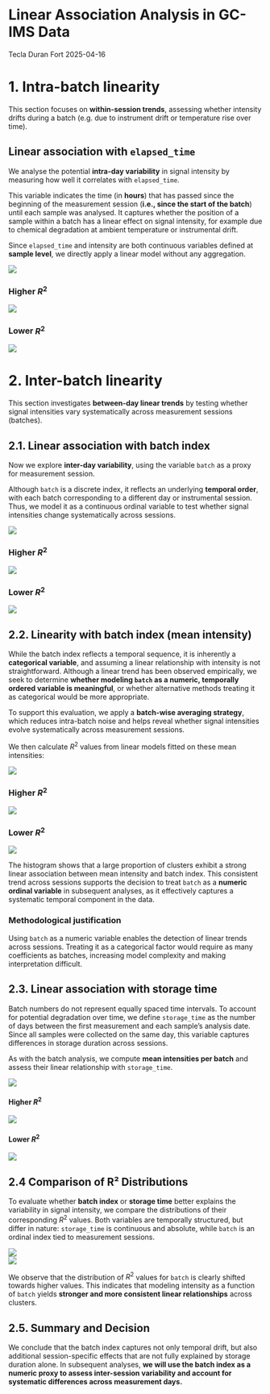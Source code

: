 Linear Association Analysis in GC-IMS Data
================
Tecla Duran Fort
2025-04-16

# 1. Intra-batch linearity

This section focuses on **within-session trends**, assessing whether
intensity drifts during a batch (e.g. due to instrument drift or
temperature rise over time).

## Linear association with `elapsed_time`

We analyse the potential **intra-day variability** in signal intensity
by measuring how well it correlates with `elapsed_time`.

This variable indicates the time (in **hours**) that has passed since
the beginning of the measurement session (**i.e., since the start of the
batch**) until each sample was analysed. It captures whether the
position of a sample within a batch has a linear effect on signal
intensity, for example due to chemical degradation at ambient
temperature or instrumental drift.

Since `elapsed_time` and intensity are both continuous variables defined
at **sample level**, we directly apply a linear model without any
aggregation.

<img src="linearity_report_files/figure-gfm/r2-elapsed-1.png" style="display: block; margin: auto;" />

### Higher $R^2$

<img src="linearity_report_files/figure-gfm/plot-top-elapsed-1.png" style="display: block; margin: auto;" />

### Lower $R^2$

<img src="linearity_report_files/figure-gfm/plot-bottom-elapsed-1.png" style="display: block; margin: auto;" />

# 2. Inter-batch linearity

This section investigates **between-day linear trends** by testing
whether signal intensities vary systematically across measurement
sessions (batches).

## 2.1. Linear association with batch index

Now we explore **inter-day variability**, using the variable `batch` as
a proxy for measurement session.

Although `batch` is a discrete index, it reflects an underlying
**temporal order**, with each batch corresponding to a different day or
instrumental session. Thus, we model it as a continuous ordinal variable
to test whether signal intensities change systematically across
sessions.

<img src="linearity_report_files/figure-gfm/r2-batch-1.png" style="display: block; margin: auto;" />

### Higher $R^2$

<img src="linearity_report_files/figure-gfm/plot-top-batch-1.png" style="display: block; margin: auto;" />

### Lower $R^2$

<img src="linearity_report_files/figure-gfm/plot-bottom-batch-1.png" style="display: block; margin: auto;" />

## 2.2. Linearity with batch index **(mean intensity)**

While the batch index reflects a temporal sequence, it is inherently a
**categorical variable**, and assuming a linear relationship with
intensity is not straightforward. Although a linear trend has been
observed empirically, we seek to determine **whether modeling `batch` as
a numeric, temporally ordered variable is meaningful**, or whether
alternative methods treating it as categorical would be more
appropriate.

To support this evaluation, we apply a **batch-wise averaging
strategy**, which reduces intra-batch noise and helps reveal whether
signal intensities evolve systematically across measurement sessions.

We then calculate $R^2$ values from linear models fitted on these mean
intensities:

<img src="linearity_report_files/figure-gfm/r2-batch-mean-1.png" style="display: block; margin: auto;" />

### Higher $R^2$

<img src="linearity_report_files/figure-gfm/plot-top-batch-mean-1.png" style="display: block; margin: auto;" />

### Lower $R^2$

<img src="linearity_report_files/figure-gfm/plot-bottom-batch-mean-1.png" style="display: block; margin: auto;" />

The histogram shows that a large proportion of clusters exhibit a strong
linear association between mean intensity and batch index. This
consistent trend across sessions supports the decision to treat `batch`
as a **numeric ordinal variable** in subsequent analyses, as it
effectively captures a systematic temporal component in the data.

### Methodological justification

Using `batch` as a numeric variable enables the detection of linear
trends across sessions. Treating it as a categorical factor would
require as many coefficients as batches, increasing model complexity and
making interpretation difficult.

## 2.3. Linear association with storage time

Batch numbers do not represent equally spaced time intervals. To account
for potential degradation over time, we define `storage_time` as the
number of days between the first measurement and each sample’s analysis
date. Since all samples were collected on the same day, this variable
captures differences in storage duration across sessions.

As with the batch analysis, we compute **mean intensities per batch**
and assess their linear relationship with `storage_time`.

<img src="linearity_report_files/figure-gfm/r2-storage-1.png" style="display: block; margin: auto;" />

#### Higher $R^2$

<img src="linearity_report_files/figure-gfm/plot-top-storage-1.png" style="display: block; margin: auto;" />

#### Lower $R^2$

<img src="linearity_report_files/figure-gfm/plot-bottom-storage-1.png" style="display: block; margin: auto;" />

## 2.4 Comparison of R² Distributions

To evaluate whether **batch index** or **storage time** better explains
the variability in signal intensity, we compare the distributions of
their corresponding $R^2$ values. Both variables are temporally
structured, but differ in nature: `storage_time` is continuous and
absolute, while `batch` is an ordinal index tied to measurement
sessions.

<img src="linearity_report_files/figure-gfm/compare-r2-distributions-1.png" style="display: block; margin: auto;" />
<img src="linearity_report_files/figure-gfm/unnamed-chunk-1-1.png" style="display: block; margin: auto;" />

We observe that the distribution of $R^2$ values for `batch` is clearly
shifted towards higher values. This indicates that modeling intensity as
a function of `batch` yields **stronger and more consistent linear
relationships** across clusters.

## 2.5. Summary and Decision

We conclude that the batch index captures not only temporal drift, but
also additional session-specific effects that are not fully explained by
storage duration alone. In subsequent analyses, **we will use the batch
index as a numeric proxy to assess inter-session variability and account
for systematic differences across measurement days.**

